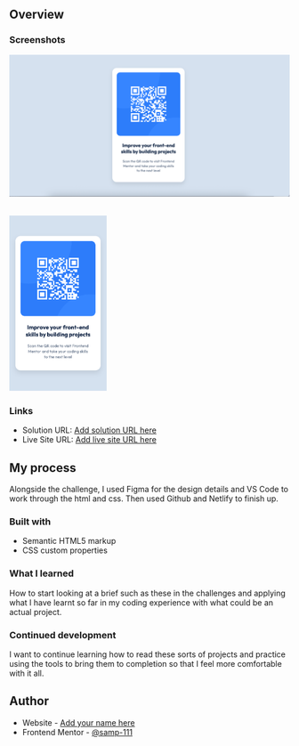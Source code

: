 ## Overview

### Screenshots

![](./images/screenshot.png)

<br><img src="./images/mobile-version.png" width="175" alt="Mobile preview" />

### Links

- Solution URL: [Add solution URL here](https://your-solution-url.com)
- Live Site URL: [Add live site URL here](https://your-live-site-url.com)

## My process

Alongside the challenge, I used Figma for the design details and VS Code to work through the html and css. Then used Github and Netlify to finish up.

### Built with

- Semantic HTML5 markup
- CSS custom properties

### What I learned

How to start looking at a brief such as these in the challenges and applying what I have learnt so far in my coding experience with what could be an actual project.

### Continued development

I want to continue learning how to read these sorts of projects and practice using the tools to bring them to completion so that I feel more comfortable with it all.

## Author

- Website - [Add your name here](https://www.your-site.com)
- Frontend Mentor - [@samp-111](https://www.frontendmentor.io/profile/samp-111)
